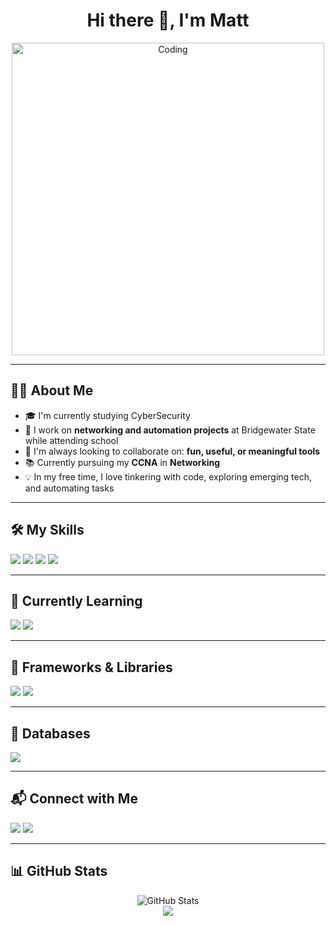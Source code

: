 <h1 align="center">Hi there 👋, I'm Matt</h1>

<p align="center">
  <img src="https://cdn.dribbble.com/users/1162077/screenshots/3848914/programmer.gif" alt="Coding" width="500"/>
</p>

---

## 🧍‍♂️ About Me

- 🎓 I'm currently studying CyberSecurity
- 💼 I work on **networking and automation projects** at Bridgewater State while attending school
- 🔭 I'm always looking to collaborate on: **fun, useful, or meaningful tools**
- 📚 Currently pursuing my **CCNA** in **Networking**
- 💡 In my free time, I love tinkering with code, exploring emerging tech, and automating tasks

---

## 🛠️ My Skills

<p>
  <img src="https://img.shields.io/badge/HTML5-E34F26?style=for-the-badge&logo=html5&logoColor=white"/>
  <img src="https://img.shields.io/badge/CSS3-1572B6?style=for-the-badge&logo=css3&logoColor=white"/>
  <img src="https://img.shields.io/badge/Python-3776AB?style=for-the-badge&logo=python&logoColor=white"/>
  <img src="https://img.shields.io/badge/Git-F05032?style=for-the-badge&logo=git&logoColor=white"/>
</p>

---

## 📖 Currently Learning

<p>
  <img src="https://img.shields.io/badge/C-00599C?style=for-the-badge&logo=c&logoColor=white"/>
  <img src="https://img.shields.io/badge/React-20232A?style=for-the-badge&logo=react&logoColor=61DAFB"/>
</p>

---

## 🧱 Frameworks & Libraries

<p>
  <img src="https://img.shields.io/badge/React-61DAFB?style=for-the-badge&logo=react&logoColor=black"/>
  <img src="https://img.shields.io/badge/Node.js-339933?style=for-the-badge&logo=nodedotjs&logoColor=white"/>
</p>

---

## 💾 Databases

<p>
  <img src="https://img.shields.io/badge/MySQL-4479A1?style=for-the-badge&logo=mysql&logoColor=white"/>
</p>

---

## 📬 Connect with Me

<p>
  <a href="mailto:matt@godd.tech"><img src="https://img.shields.io/badge/Email-D14836?style=for-the-badge&logo=gmail&logoColor=white"/></a>
  <a href="https://www.linkedin.com/in/mathew-goddard-2b465a227/"><img src="https://img.shields.io/badge/LinkedIn-0A66C2?style=for-the-badge&logo=linkedin&logoColor=white"/></a>
</p>

---

## 📊 GitHub Stats

<p align="center">
  <img src="https://github-readme-stats.vercel.app/api?username=mattgodd28&show_icons=true&theme=midnight-purple" alt="GitHub Stats"/>
  <br/>
  <img src="https://github-readme-stats.vercel.app/api/top-langs/?username=mattgodd28&layout=compact&theme=midnight-purple"/>
</p>

